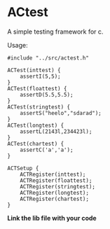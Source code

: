 # ACtest

A simple testing framework for c.

Usage:

```
#include "../src/actest.h"

ACTest(inttest) {
    assertI(5,5);
}
ACTest(floattest) {
    assertD(5.5,5.5);
}
ACTest(stringtest) {
    assertS("heelo","sdarad");
}
ACTest(longtest) {
    assertL(2143l,234423l);
}
ACTest(chartest) {
    assertC('a','a');
}

ACTSetup {
    ACTRegister(inttest);
    ACTRegister(floattest);
    ACTRegister(stringtest);
    ACTRegister(longtest);
    ACTRegister(chartest);
}
```

**Link the lib file with your code** 